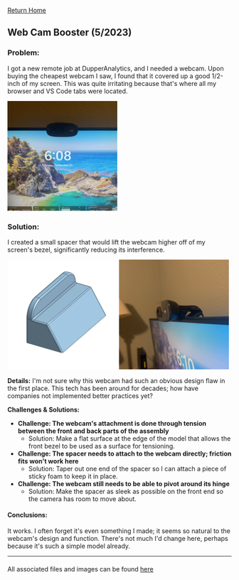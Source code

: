 [Return Home](../../README.md)

## Web Cam Booster (5/2023)

### Problem:
I got a new remote job at DupperAnalytics, and I needed a webcam. Upon buying the cheapest webcam I saw, I found that it covered up a good 1/2-inch of my screen. This was quite irritating because that's where all my browser and VS Code tabs were located.

<img src="picture1.jpeg" width="49%"> 

### Solution:
I created a small spacer that would lift the webcam higher off of my screen's bezel, significantly reducing its interference.

<img src="picture2.jpg" width="49%"> <img src="picture3.jpeg" width="49%"> 

**Details:**
I'm not sure why this webcam had such an obvious design flaw in the first place. This tech has been around for decades; how have companies not implemented better practices yet?

**Challenges & Solutions:**
- **Challenge: The webcam's attachment is done through tension between the front and back parts of the assembly** 
    - Solution: Make a flat surface at the edge of the model that allows the front bezel to be used as a surface for tensioning.
- **Challenge: The spacer needs to attach to the webcam directly; friction fits won't work here**
    - Solution: Taper out one end of the spacer so I can attach a piece of sticky foam to keep it in place.
- **Challenge: The webcam still needs to be able to pivot around its hinge** 
    - Solution: Make the spacer as sleek as possible on the front end so the camera has room to move about.

#### Conclusions:
It works. I often forget it's even something I made; it seems so natural to the webcam's design and function. There's not much I'd change here, perhaps because it's such a simple model already.

---
####
All associated files and images can be found [here](./)

